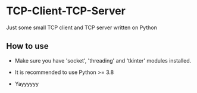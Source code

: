 # TCP-Client-TCP-Server
Just some small TCP client and TCP server written on Python

## How to use

- Make sure you have 'socket', 'threading' and 'tkinter' modules installed.

- It is recommended to use Python >= 3.8

- Yayyyyyy
